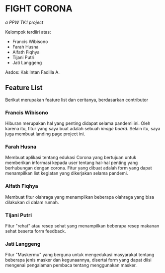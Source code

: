 # FIGHT CORONA
_a PPW TK1 project_

Kelompok terdiiri atas:
* Francis Wibisono
* Farah Husna
* Alfath Fiqhya
* Tijani Putri
* Jati Langgeng

Asdos: Kak Intan Fadilla A.

## Feature List
Berikut merupakan feature list dan ceritanya, berdasarkan contributor
### Francis Wibisono
Hiburan merupakan hal yang penting didapat selama pandemi ini. Oleh karena itu, fitur yang saya buat adalah sebuah _image board_.
Selain itu, saya juga membuat landing page project ini.

### Farah Husna
Membuat aplikasi tentang edukasi Corona yang bertujuan untuk memberikan informasi kepada user tentang hal-hal penting yang berhubungan dengan corona.
Fitur yang dibuat adalah form yang dapat menampilkan list kegiatan yang dikerjakan selama pandemi.

### Alfath Fiqhya
Membuat fitur olahraga yang menampilkan beberapa olahraga yang bisa dilakukan di dalam rumah.

### Tijani Putri
Fitur "rehat" atau resep sehat yang menampilkan beberapa resep makanan sehat beserta form feedback.

### Jati Langgeng
Fitur "Maskermu" yang berguna untuk mengedukasi masyarakat tentang beberapa jenis masker dan kegunaannya, disertai form yang dapat diisi mengenai pengalaman pembaca tentang menggunakan masker.
